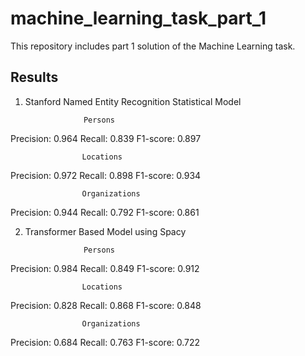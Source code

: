 # machine_learning_task_part_1
This repository includes part 1 solution of the Machine Learning task.

## Results

1. Stanford Named Entity Recognition Statistical Model

                    Persons

Precision: 0.964 	 Recall: 0.839 	 F1-score: 0.897


                    Locations

Precision: 0.972 	 Recall: 0.898 	 F1-score: 0.934


                    Organizations

Precision: 0.944 	 Recall: 0.792 	 F1-score: 0.861


2. Transformer Based Model using Spacy

                    Persons

Precision: 0.984 	 Recall: 0.849 	 F1-score: 0.912


                    Locations

Precision: 0.828 	 Recall: 0.868 	 F1-score: 0.848


                    Organizations
                    
Precision: 0.684 	 Recall: 0.763 	 F1-score: 0.722